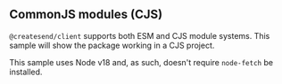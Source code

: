 ## CommonJS modules (CJS)

`@createsend/client` supports both ESM and CJS module systems. This sample will show the package working in a CJS project.

This sample uses Node v18 and, as such, doesn't require `node-fetch` be installed.
